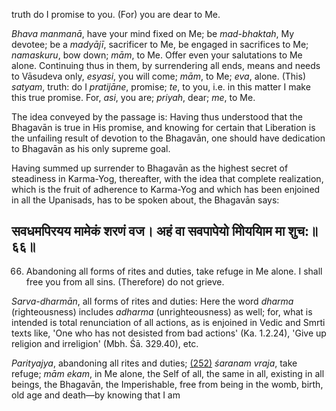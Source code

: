 truth do I promise to you. (For) you are dear to Me.

*Bhava manmanā*, have your mind fixed on Me; be *mad-bhaktah*, My devotee; be a *madyājī*, sacrificer to Me, be engaged in sacrifices to Me; *namaskuru*, bow down; *mām*, to Me. Offer even your salutations to Me alone. Continuing thus in them, by surrendering all ends, means and needs to Vāsudeva only, *esyasi*, you will come; *mām*, to Me; *eva*, alone. (This) *satyam*, truth: do I *pratijāne*, promise; *te*, to you, i.e. in this matter I make this true promise. For, *asi*, you are; *priyah*, dear; *me*, to Me.

The idea conveyed by the passage is: Having thus understood that the Bhagavān is true in His promise, and knowing for certain that Liberation is the unfailing result of devotion to the Bhagavān, one should have dedication to Bhagavān as his only supreme goal.

Having summed up surrender to Bhagavān as the highest secret of steadiness in Karma-Yog, thereafter, with the idea that complete realization, which is the fruit of adherence to Karma-Yog and which has been enjoined in all the Upanisads, has to be spoken about, the Bhagavān says:

## सवधमपिरयय मामेकं शरणं वज। अहं वा सवपापेयो मोिययािम मा शुच:॥६६॥

66. Abandoning all forms of rites and duties, take refuge in Me alone. I shall free you from all sins. (Therefore) do not grieve.

*Sarva-dharmān*, all forms of rites and duties: Here the word *dharma* (righteousness) includes *adharma* (unrighteousness) as well; for, what is intended is total renunciation of all actions, as is enjoined in Vedic and Smrti texts like, 'One who has not desisted from bad actions' (Ka. 1.2.24), 'Give up religion and irreligion' (Mbh. Śā. 329.40), etc.

*Parityajya*, abandoning all rites and duties; [\(252\)](#page--1-0) *śaranam vraja*, take refuge; *mām ekam*, in Me alone, the Self of all, the same in all, existing in all beings, the Bhagavān, the Imperishable, free from being in the womb, birth, old age and death—by knowing that I am